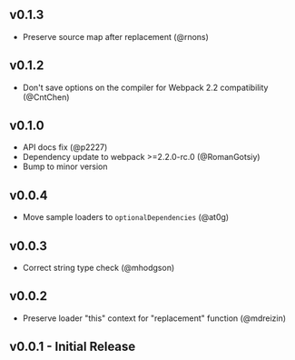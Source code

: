 ## v0.1.3
* Preserve source map after replacement (@rnons)

## v0.1.2
* Don't save options on the compiler for Webpack 2.2 compatibility (@CntChen)

## v0.1.0
* API docs fix (@p2227)
* Dependency update to webpack >=2.2.0-rc.0 (@RomanGotsiy)
* Bump to minor version

## v0.0.4
* Move sample loaders to `optionalDependencies` (@at0g)

## v0.0.3
* Correct string type check (@mhodgson)

## v0.0.2
 * Preserve loader "this" context for "replacement" function (@mdreizin)

## v0.0.1 - Initial Release
